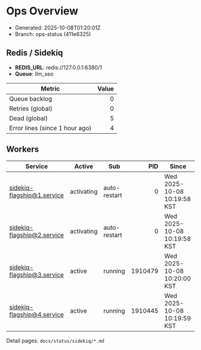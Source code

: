 # Ops Overview

- Generated: 2025-10-08T01:20:01Z
- Branch: ops-status (411e6325)

## Redis / Sidekiq
- **REDIS_URL**: redis://127.0.0.1:6380/1
- **Queue**: llm_seo

| Metric | Value |
|---|---:|
| Queue backlog | 0 |
| Retries (global) | 0 |
| Dead (global) | 5 |
| Error lines (since 1 hour ago) | 4 |

## Workers
| Service | Active | Sub | PID | Since |
|---|---|---|---:|---|
| sidekiq-flagship@1.service | activating | auto-restart | 0 | Wed 2025-10-08 10:19:58 KST |
| sidekiq-flagship@2.service | activating | auto-restart | 0 | Wed 2025-10-08 10:19:58 KST |
| sidekiq-flagship@3.service | active | running | 1910479 | Wed 2025-10-08 10:20:00 KST |
| sidekiq-flagship@4.service | active | running | 1910445 | Wed 2025-10-08 10:19:59 KST |

Detail pages: `docs/status/sidekiq/*.md`
